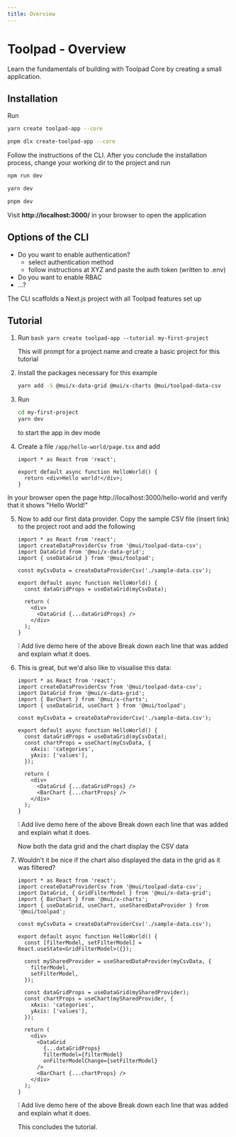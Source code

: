 ```yaml
---
title: Overview
---
```


# Toolpad - Overview

<p class="description">Learn the fundamentals of building with Toolpad Core by creating a small application.</p>

## Installation

Run

<codeblock storageKey="package-manager">

```bash yarn
yarn create toolpad-app --core
```

```bash pnpm
pnpm dlx create-toolpad-app --core
```

</codeblock>

Follow the instructions of the CLI. After you conclude the installation process, change your working dir to the project and run
<codeblock storageKey="package-manager">

```bash npm
npm run dev
```

```bash yarn
yarn dev
```

```bash pnpm
pnpm dev
```

</codeblock>

Visit **http://localhost:3000/** in your browser to open the application

## Options of the CLI

- Do you want to enable authentication?
  - select authentication method
  - follow instructions at XYZ and paste the auth token (written to .env)
- Do you want to enable RBAC
- …?

The CLI scaffolds a Next.js project with all Toolpad features set up

## Tutorial

1. Run
   `bash
    yarn create toolpad-app --tutorial my-first-project
`

   This will prompt for a project name and create a basic project for this tutorial

2. Install the packages necessary for this example

   ```bash
   yarn add -S @mui/x-data-grid @mui/x-charts @mui/toolpad-data-csv
   ```

3. Run

   ```bash
   cd my-first-project
   yarn dev
   ```

   to start the app in dev mode

4. Create a file `/app/hello-world/page.tsx` and add

   ```tsx
   import * as React from 'react';

   export default async function HelloWorld() {
     return <div>Hello world!</div>;
   }
   ```

In your browser open the page http://localhost:3000/hello-world and verify that it shows "Hello World!"

5. Now to add our first data provider. Copy the sample CSV file (insert link) to the project root and add the following

   ```tsx
   import * as React from 'react';
   import createDataProviderCsv from '@mui/toolpad-data-csv';
   import DataGrid from '@mui/x-data-grid';
   import { useDataGrid } from '@mui/toolpad';

   const myCsvData = createDataProviderCsv('./sample-data.csv');

   export default async function HelloWorld() {
     const dataGridProps = useDataGrid(myCsvData);

     return (
       <div>
         <DataGrid {...dataGridProps} />
       </div>
     );
   }
   ```

   <aside>
   ❕ Add live demo here of the above
   Break down each line that was added and explain what it does.
   </aside>

6. This is great, but we'd also like to visualise this data:

   ```tsx
   import * as React from 'react';
   import createDataProviderCsv from '@mui/toolpad-data-csv';
   import DataGrid from '@mui/x-data-grid';
   import { BarChart } from '@mui/x-charts';
   import { useDataGrid, useChart } from '@mui/toolpad';

   const myCsvData = createDataProviderCsv('./sample-data.csv');

   export default async function HelloWorld() {
     const dataGridProps = useDataGrid(myCsvData);
     const chartProps = useChart(myCsvData, {
       xAxis: 'categories',
       yAxis: ['values'],
     });

     return (
       <div>
         <DataGrid {...dataGridProps} />
         <BarChart {...chartProps} />
       </div>
     );
   }
   ```

   <aside>
   ❕ Add live demo here of the above
   Break down each line that was added and explain what it does.

   </aside>

   Now both the data grid and the chart display the CSV data

7. Wouldn't it be nice if the chart also displayed the data in the grid as it was filtered?

   ```tsx
   import * as React from 'react';
   import createDataProviderCsv from '@mui/toolpad-data-csv';
   import DataGrid, { GridFilterModel } from '@mui/x-data-grid';
   import { BarChart } from '@mui/x-charts';
   import { useDataGrid, useChart, useSharedDataProvider } from '@mui/toolpad';

   const myCsvData = createDataProviderCsv('./sample-data.csv');

   export default async function HelloWorld() {
     const [filterModel, setFilterModel] = React.useState<GridFilterModel>({});

     const mySharedProvider = useSharedDataProvider(myCsvData, {
       filterModel,
       setFilterModel,
     });

     const dataGridProps = useDataGrid(mySharedProvider);
     const chartProps = useChart(mySharedProvider, {
       xAxis: 'categories',
       yAxis: ['values'],
     });

     return (
       <div>
         <DataGrid
           {...dataGridProps}
           filterModel={filterModel}
           onFilterModelChange={setFilterModel}
         />
         <BarChart {...chartProps} />
       </div>
     );
   }
   ```

   <aside>
   ❕ Add live demo here of the above
   Break down each line that was added and explain what it does.

   </aside>

   This concludes the tutorial.
